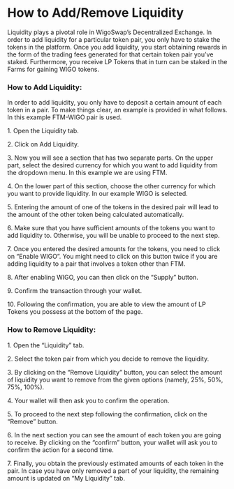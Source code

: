 # How to Add/Remove Liquidity

Liquidity plays a pivotal role in WigoSwap’s Decentralized Exchange. In order to add liquidity for a particular token pair, you only have to stake the tokens in the platform. Once you add liquidity, you start obtaining rewards in the form of the trading fees generated for that certain token pair you’ve staked. Furthermore, you receive LP Tokens that in turn can be staked in the Farms for gaining WIGO tokens.&#x20;



### **How to Add Liquidity:**&#x20;

In order to add liquidity, you only have to deposit a certain amount of each token in a pair. To make things clear, an example is provided in what follows. In this example FTM-WIGO pair is used.



1\. Open the Liquidity tab.

2\. Click on Add Liquidity.

3\. Now you will see a section that has two separate parts. On the upper part, select the desired currency for which you want to add liquidity from the dropdown menu. In this example we are using FTM.&#x20;

4\. On the lower part of this section, choose the other currency for which you want to provide liquidity. In our example WIGO is selected.&#x20;

5\. Entering the amount of one of the tokens in the desired pair will lead to the amount of the other token being calculated automatically.&#x20;

6\. Make sure that you have sufficient amounts of the tokens you want to add liquidity to. Otherwise, you will be unable to proceed to the next step.

7\. Once you entered the desired amounts for the tokens, you need to click on “Enable WIGO”. You might need to click on this button twice if you are adding liquidity to a pair that involves a token other than FTM.&#x20;

8\. After enabling WIGO, you can then click on the “Supply” button.

9\. Confirm the transaction through your wallet.&#x20;

10\. Following the confirmation, you are able to view the amount of LP Tokens you possess at the bottom of the page.&#x20;



### **How to Remove Liquidity:**&#x20;

1\. Open the “Liquidity” tab.&#x20;

2\. Select the token pair from which you decide to remove the liquidity.&#x20;

3\. By clicking on the “Remove Liquidity” button, you can select the amount of liquidity you want to remove from the given options (namely, 25%, 50%, 75%, 100%).&#x20;

4\. Your wallet will then ask you to confirm the operation.&#x20;

5\. To proceed to the next step following the confirmation, click on the “Remove” button.

6\. In the next section you can see the amount of each token you are going to receive. By clicking on the “confirm” button, your wallet will ask you to confirm the action for a second time.&#x20;

7\. Finally, you obtain the previously estimated amounts of each token in the pair. In case you have only removed a part of your liquidity, the remaining amount is updated on “My Liquidity” tab.&#x20;
